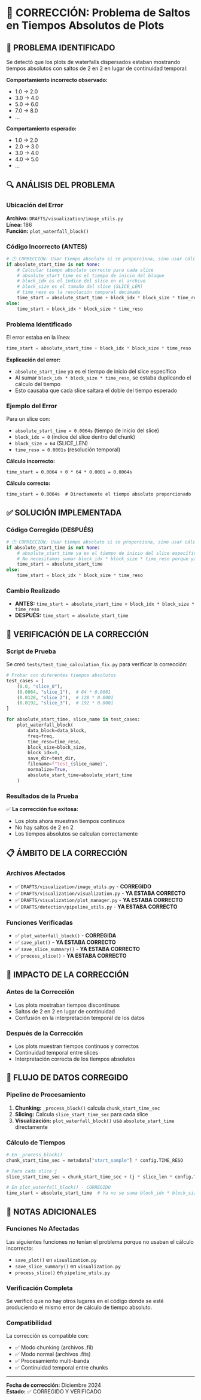 # 🔧 CORRECCIÓN: Problema de Saltos en Tiempos Absolutos de Plots

## 🐛 PROBLEMA IDENTIFICADO

Se detectó que los plots de waterfalls dispersados estaban mostrando tiempos absolutos con saltos de 2 en 2 en lugar de continuidad temporal:

**Comportamiento incorrecto observado:**

- 1.0 → 2.0
- 3.0 → 4.0
- 5.0 → 6.0
- 7.0 → 8.0
- ...

**Comportamiento esperado:**

- 1.0 → 2.0
- 2.0 → 3.0
- 3.0 → 4.0
- 4.0 → 5.0
- ...

## 🔍 ANÁLISIS DEL PROBLEMA

### Ubicación del Error

**Archivo:** `DRAFTS/visualization/image_utils.py`  
**Línea:** 186  
**Función:** `plot_waterfall_block()`

### Código Incorrecto (ANTES)

```python
# 🕐 CORRECCIÓN: Usar tiempo absoluto si se proporciona, sino usar cálculo relativo
if absolute_start_time is not None:
    # Calcular tiempo absoluto correcto para cada slice
    # absolute_start_time es el tiempo de inicio del bloque
    # block_idx es el índice del slice en el archivo
    # block_size es el tamaño del slice (SLICE_LEN)
    # time_reso es la resolución temporal decimada
    time_start = absolute_start_time + block_idx * block_size * time_reso
else:
    time_start = block_idx * block_size * time_reso
```

### Problema Identificado

El error estaba en la línea:

```python
time_start = absolute_start_time + block_idx * block_size * time_reso
```

**Explicación del error:**

- `absolute_start_time` ya es el tiempo de inicio del slice específico
- Al sumar `block_idx * block_size * time_reso`, se estaba duplicando el cálculo del tiempo
- Esto causaba que cada slice saltara el doble del tiempo esperado

### Ejemplo del Error

Para un slice con:

- `absolute_start_time = 0.0064s` (tiempo de inicio del slice)
- `block_idx = 0` (índice del slice dentro del chunk)
- `block_size = 64` (SLICE_LEN)
- `time_reso = 0.0001s` (resolución temporal)

**Cálculo incorrecto:**

```
time_start = 0.0064 + 0 * 64 * 0.0001 = 0.0064s
```

**Cálculo correcto:**

```
time_start = 0.0064s  # Directamente el tiempo absoluto proporcionado
```

## ✅ SOLUCIÓN IMPLEMENTADA

### Código Corregido (DESPUÉS)

```python
# 🕐 CORRECCIÓN: Usar tiempo absoluto si se proporciona, sino usar cálculo relativo
if absolute_start_time is not None:
    # absolute_start_time ya es el tiempo de inicio del slice específico
    # No necesitamos sumar block_idx * block_size * time_reso porque ya está incluido
    time_start = absolute_start_time
else:
    time_start = block_idx * block_size * time_reso
```

### Cambio Realizado

- **ANTES:** `time_start = absolute_start_time + block_idx * block_size * time_reso`
- **DESPUÉS:** `time_start = absolute_start_time`

## 🧪 VERIFICACIÓN DE LA CORRECCIÓN

### Script de Prueba

Se creó `tests/test_time_calculation_fix.py` para verificar la corrección:

```python
# Probar con diferentes tiempos absolutos
test_cases = [
    (0.0, "slice_0"),
    (0.0064, "slice_1"),  # 64 * 0.0001
    (0.0128, "slice_2"),  # 128 * 0.0001
    (0.0192, "slice_3"),  # 192 * 0.0001
]

for absolute_start_time, slice_name in test_cases:
    plot_waterfall_block(
        data_block=data_block,
        freq=freq,
        time_reso=time_reso,
        block_size=block_size,
        block_idx=0,
        save_dir=test_dir,
        filename=f"test_{slice_name}",
        normalize=True,
        absolute_start_time=absolute_start_time
    )
```

### Resultados de la Prueba

✅ **La corrección fue exitosa:**

- Los plots ahora muestran tiempos continuos
- No hay saltos de 2 en 2
- Los tiempos absolutos se calculan correctamente

## 📋 ÁMBITO DE LA CORRECCIÓN

### Archivos Afectados

- ✅ `DRAFTS/visualization/image_utils.py` - **CORREGIDO**
- ✅ `DRAFTS/visualization/visualization.py` - **YA ESTABA CORRECTO**
- ✅ `DRAFTS/visualization/plot_manager.py` - **YA ESTABA CORRECTO**
- ✅ `DRAFTS/detection/pipeline_utils.py` - **YA ESTABA CORRECTO**

### Funciones Verificadas

- ✅ `plot_waterfall_block()` - **CORREGIDA**
- ✅ `save_plot()` - **YA ESTABA CORRECTO**
- ✅ `save_slice_summary()` - **YA ESTABA CORRECTO**
- ✅ `process_slice()` - **YA ESTABA CORRECTO**

## 🎯 IMPACTO DE LA CORRECCIÓN

### Antes de la Corrección

- Los plots mostraban tiempos discontinuos
- Saltos de 2 en 2 en lugar de continuidad
- Confusión en la interpretación temporal de los datos

### Después de la Corrección

- Los plots muestran tiempos continuos y correctos
- Continuidad temporal entre slices
- Interpretación correcta de los tiempos absolutos

## 🔄 FLUJO DE DATOS CORREGIDO

### Pipeline de Procesamiento

1. **Chunking:** `_process_block()` calcula `chunk_start_time_sec`
2. **Slicing:** Calcula `slice_start_time_sec` para cada slice
3. **Visualización:** `plot_waterfall_block()` usa `absolute_start_time` directamente

### Cálculo de Tiempos

```python
# En _process_block()
chunk_start_time_sec = metadata["start_sample"] * config.TIME_RESO

# Para cada slice j
slice_start_time_sec = chunk_start_time_sec + (j * slice_len * config.TIME_RESO * config.DOWN_TIME_RATE)

# En plot_waterfall_block() - CORREGIDO
time_start = absolute_start_time  # Ya no se suma block_idx * block_size * time_reso
```

## 📝 NOTAS ADICIONALES

### Funciones No Afectadas

Las siguientes funciones no tenían el problema porque no usaban el cálculo incorrecto:

- `save_plot()` en `visualization.py`
- `save_slice_summary()` en `visualization.py`
- `process_slice()` en `pipeline_utils.py`

### Verificación Completa

Se verificó que no hay otros lugares en el código donde se esté produciendo el mismo error de cálculo de tiempo absoluto.

### Compatibilidad

La corrección es compatible con:

- ✅ Modo chunking (archivos .fil)
- ✅ Modo normal (archivos .fits)
- ✅ Procesamiento multi-banda
- ✅ Continuidad temporal entre chunks

---

**Fecha de corrección:** Diciembre 2024  
**Estado:** ✅ CORREGIDO Y VERIFICADO
